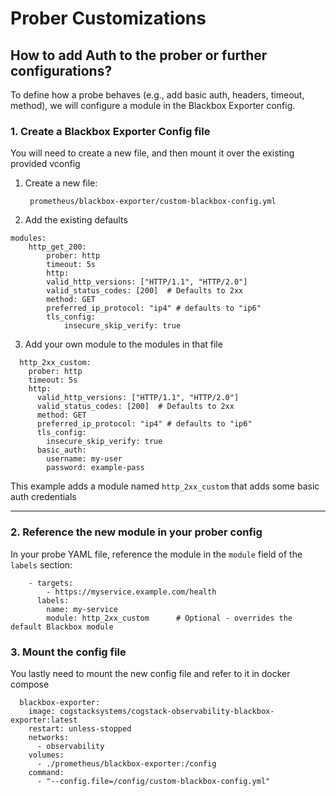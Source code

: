 # Prober Customizations

## How to add Auth to the prober or further configurations?

To define how a probe behaves (e.g., add basic auth, headers, timeout, method), we will configure a module in the Blackbox Exporter config.

### 1. Create a Blackbox Exporter Config file
You will need to create a new file, and then mount it over the existing provided vconfig


1. Create a new file:

   ```
    prometheus/blackbox-exporter/custom-blackbox-config.yml
   ```

2. Add the existing defaults

```  
modules:
    http_get_200:
        prober: http
        timeout: 5s
        http:
        valid_http_versions: ["HTTP/1.1", "HTTP/2.0"]
        valid_status_codes: [200]  # Defaults to 2xx
        method: GET
        preferred_ip_protocol: "ip4" # defaults to "ip6"
        tls_config:
            insecure_skip_verify: true
```

3. Add your own module to the modules in that file
```
  http_2xx_custom:
    prober: http
    timeout: 5s
    http:
      valid_http_versions: ["HTTP/1.1", "HTTP/2.0"]
      valid_status_codes: [200]  # Defaults to 2xx
      method: GET
      preferred_ip_protocol: "ip4" # defaults to "ip6"
      tls_config:
        insecure_skip_verify: true
      basic_auth:
        username: my-user
        password: example-pass
```

This example adds a module named `http_2xx_custom` that adds some basic auth credentials

---

### 2. Reference the new module in your prober config

In your probe YAML file, reference the module in the `module` field of the `labels` section:

```
    - targets:
        - https://myservice.example.com/health
      labels:
        name: my-service
        module: http_2xx_custom      # Optional - overrides the default Blackbox module
```

### 3. Mount the config file
You lastly need to mount the new config file and refer to it in docker compose

```
  blackbox-exporter:
    image: cogstacksystems/cogstack-observability-blackbox-exporter:latest
    restart: unless-stopped
    networks:
      - observability
    volumes:
      - ./prometheus/blackbox-exporter:/config
    command:
      - "--config.file=/config/custom-blackbox-config.yml" 
```

